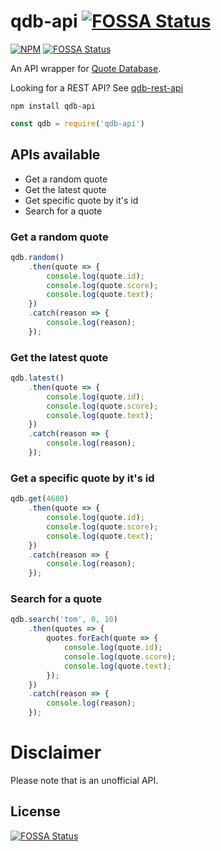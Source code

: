 # qdb-api [![FOSSA Status](https://app.fossa.io/api/projects/git%2Bgithub.com%2FMarkNjunge%2Fqdb-api.svg?type=shield)](https://app.fossa.io/projects/git%2Bgithub.com%2FMarkNjunge%2Fqdb-api?ref=badge_shield)

[![NPM](https://nodei.co/npm/qdb-api.png)](https://npmjs.org/package/qdb-api)
[![FOSSA Status](https://app.fossa.io/api/projects/git%2Bgithub.com%2FMarkNjunge%2Fqdb-api.svg?type=shield)](https://app.fossa.io/projects/git%2Bgithub.com%2FMarkNjunge%2Fqdb-api?ref=badge_shield)

An API wrapper for [Quote Database](http://bash.org/).

Looking for a REST API? See [qdb-rest-api](https://github.com/MarkNjunge/qdb-rest-api)

`npm install qdb-api`

```Javascript
const qdb = require('qdb-api')
```

## APIs available

* Get a random quote
* Get the latest quote
* Get specific quote by it's id
* Search for a quote

### Get a random quote

```Javascript
qdb.random()
	.then(quote => {
		console.log(quote.id);
		console.log(quote.score);
		console.log(quote.text);
	})
	.catch(reason => {
		console.log(reason);
	});
```

### Get the latest quote

```Javascript
qdb.latest()
	.then(quote => {
		console.log(quote.id);
		console.log(quote.score);
		console.log(quote.text);
	})
	.catch(reason => {
		console.log(reason);
	});
```

### Get a specific quote by it's id

```Javascript
qdb.get(4680)
	.then(quote => {
		console.log(quote.id);
		console.log(quote.score);
		console.log(quote.text);
	})
	.catch(reason => {
		console.log(reason);
	});
```

### Search for a quote

```Javascript
qdb.search('tom', 0, 10)
	.then(quotes => {
		quotes.forEach(quote => {
			console.log(quote.id);
			console.log(quote.score);
			console.log(quote.text);
		});
	})
	.catch(reason => {
		console.log(reason);
	});
```

# Disclaimer

Please note that is an unofficial API.


## License
[![FOSSA Status](https://app.fossa.io/api/projects/git%2Bgithub.com%2FMarkNjunge%2Fqdb-api.svg?type=large)](https://app.fossa.io/projects/git%2Bgithub.com%2FMarkNjunge%2Fqdb-api?ref=badge_large)